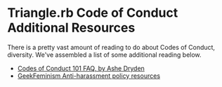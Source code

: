 # Triangle.rb Code of Conduct Additional Resources

There is a pretty vast amount of reading to do about Codes of Conduct,
diversity. We've assembled a list of some additional reading below.

* [Codes of Conduct 101 FAQ, by Ashe
  Dryden](http://www.ashedryden.com/blog/codes-of-conduct-101-faq)
* [GeekFeminism Anti-harassment policy
  resources](http://geekfeminism.wikia.com/wiki/Anti-harassment_policy_resources)
